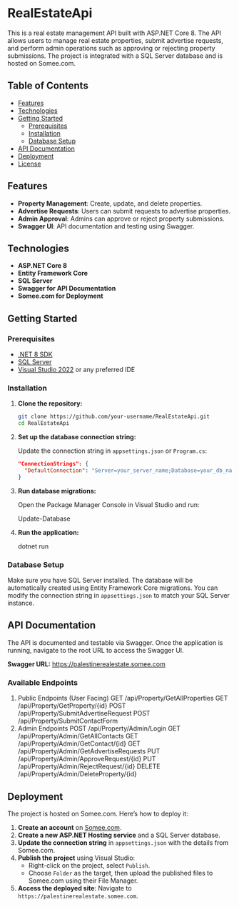 # RealEstateApi

This is a real estate management API built with ASP.NET Core 8. The API allows users to manage real estate properties, submit advertise requests, and perform admin operations such as approving or rejecting property submissions. The project is integrated with a SQL Server database and is hosted on Somee.com.

## Table of Contents

- [Features](#features)
- [Technologies](#technologies)
- [Getting Started](#getting-started)
  - [Prerequisites](#prerequisites)
  - [Installation](#installation)
  - [Database Setup](#database-setup)
- [API Documentation](#api-documentation)
- [Deployment](#deployment)
- [License](#license)

## Features

- **Property Management**: Create, update, and delete properties.
- **Advertise Requests**: Users can submit requests to advertise properties.
- **Admin Approval**: Admins can approve or reject property submissions.
- **Swagger UI**: API documentation and testing using Swagger.

## Technologies

- **ASP.NET Core 8**
- **Entity Framework Core**
- **SQL Server**
- **Swagger for API Documentation**
- **Somee.com for Deployment**

## Getting Started

### Prerequisites

- [.NET 8 SDK](https://dotnet.microsoft.com/download/dotnet/8.0)
- [SQL Server](https://www.microsoft.com/en-us/sql-server/sql-server-downloads)
- [Visual Studio 2022](https://visualstudio.microsoft.com/) or any preferred IDE

### Installation

1. **Clone the repository:**

    ```bash
    git clone https://github.com/your-username/RealEstateApi.git
    cd RealEstateApi
    ```

2. **Set up the database connection string:**

    Update the connection string in `appsettings.json` or `Program.cs`:

    ```json
    "ConnectionStrings": {
      "DefaultConnection": "Server=your_server_name;Database=your_db_name;User Id=your_user_id;Password=your_password;"
    }
    ```

3. **Run database migrations:**

    Open the Package Manager Console in Visual Studio and run:

    
    Update-Database
  

4. **Run the application:**


    dotnet run


### Database Setup

Make sure you have SQL Server installed. The database will be automatically created using Entity Framework Core migrations. You can modify the connection string in `appsettings.json` to match your SQL Server instance.

## API Documentation

The API is documented and testable via Swagger. Once the application is running, navigate to the root URL to access the Swagger UI.

**Swagger URL:**
https://palestinerealestate.somee.com

### Available Endpoints

1. Public Endpoints (User Facing)
GET /api/Property/GetAllProperties
GET /api/Property/GetProperty/{id}
POST /api/Property/SubmitAdvertiseRequest
POST /api/Property/SubmitContactForm
2. Admin Endpoints
POST /api/Property/Admin/Login
GET /api/Property/Admin/GetAllContacts
GET /api/Property/Admin/GetContact/{id}
GET /api/Property/Admin/GetAdvertiseRequests
PUT /api/Property/Admin/ApproveRequest/{id}
PUT /api/Property/Admin/RejectRequest/{id}
DELETE /api/Property/Admin/DeleteProperty/{id}

## Deployment

The project is hosted on Somee.com. Here’s how to deploy it:

1. **Create an account** on [Somee.com](https://somee.com).
2. **Create a new ASP.NET Hosting service** and a SQL Server database.
3. **Update the connection string** in `appsettings.json` with the details from Somee.com.
4. **Publish the project** using Visual Studio:
   - Right-click on the project, select `Publish`.
   - Choose `Folder` as the target, then upload the published files to Somee.com using their File Manager.
5. **Access the deployed site**: Navigate to `https://palestinerealestate.somee.com`.




